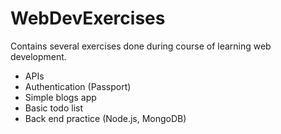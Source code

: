 # WebDevExercises

Contains several exercises done during course of learning web development.

* APIs
* Authentication (Passport)
* Simple blogs app
* Basic todo list
* Back end practice (Node.js, MongoDB)
